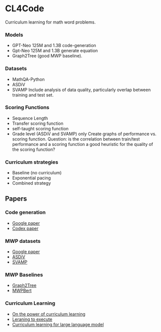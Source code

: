 # CL4Code
Curriculum learning for math word problems. 

### Models
- GPT-Neo 125M and 1.3B code-generation
- Gpt-Neo 125M and 1.3B generate equation
- Graph2Tree (good MWP baseline).  

### Datasets
- MathQA-Python 
- ASDiV
- SVAMP
Include analysis of data quality, particularly overlap between training and test set. 

### Scoring Functions 
- Sequence Length
- Transfer scoring function 
- self-taught scoring function
- Grade level (ASDiV and SVAMP) only 
Create graphs of performance vs. scoring function. Question: is the correlation between train/test performance and a scoring function a good heuristic for the quality of the scoring function? 

### Curriculum strategies 
- Baseline (no curriculum)
- Exponential pacing 
- Combined strategy 

## Papers 
### Code generation 
- [Google paper](https://aclanthology.org/2020.acl-main.362/) 
- [Codex paper](https://arxiv.org/abs/2107.03374) 

### MWP datasets
- [Google paper](https://aclanthology.org/2020.acl-main.362/) 
- [ASDiV](https://arxiv.org/abs/2106.15772)
- [SVAMP](https://arxiv.org/abs/2103.07191) 

### MWP Baselines
- [Graph2Tree](https://aclanthology.org/2020.acl-main.362/)
- [MWPBert](https://arxiv.org/abs/2107.13435)

### Curriculum Learning
- [On the power of curriculum learning](https://arxiv.org/abs/1904.03626)
- [Leraning to execute](https://arxiv.org/abs/1410.4615)
- [Curriculum learning for large language model](https://arxiv.org/abs/2108.06084)
